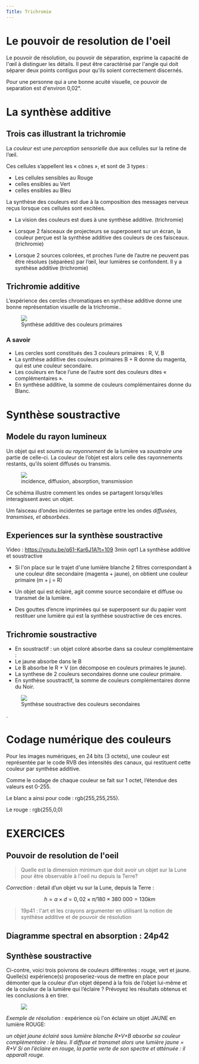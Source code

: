 ```yaml
---
Title: Trichromie
---
```


# Le pouvoir de resolution de l'oeil
Le pouvoir de résolution, ou pouvoir de séparation, exprime la capacité de l'œil à distinguer les détails. Il peut être caractérisé par l'angle qui doit séparer deux points contigus pour qu'ils soient correctement discernés.

Pour une personne qui a une bonne acuité visuelle, ce pouvoir de separation est d'environ 0,02°.

# La synthèse additive
## Trois cas illustrant la trichromie

La *couleur* est une *perception sensorielle* due aux cellules sur la retine de l’œil.

Ces cellules s’appellent les « cônes », et sont de 3 types :
  
* Les cellules sensibles au Rouge 
* celles ensibles au Vert
* celles ensibles au Bleu

La synthèse des couleurs est due à la composition des messages nerveux reçus lorsque ces cellules sont excitées.

* La vision des couleurs est dues à une synthèse additive. (trichromie)

* Lorsque 2 faisceaux de projecteurs se superposent sur un écran, la couleur perçue est la synthèse additive des couleurs de ces faisceaux. (trichromie)

* Lorsque 2 sources colorées, et proches l’une de l’autre ne peuvent pas être résolues (séparées) par l’œil, leur lumières se confondent. Il y a synthèse additive (trichromie)

## Trichromie additive
L’expérience des cercles chromatiques en synthèse additive donne une bonne représentation visuelle de la trichromie..
 
<figure>
  <img src="../images/Sadditive.png">
  <figcaption>Synthèse additive des couleurs primaires</figcaption>
</figure>

### A savoir
* Les cercles sont constitués des 3 couleurs primaires : R, V, B
* La synthèse additive des couleurs primaires B + R donne du magenta, qui est une couleur secondaire.
* Les couleurs en face l’une de l’autre sont des couleurs dites « complémentaires ».
* En synthèse additive, la somme de couleurs complémentaires donne du Blanc.

# Synthèse soustractive
## Modele du rayon lumineux
Un objet qui est *soumis au rayonnement* de la lumière va *soustraire* une partie de celle-ci. La couleur de l’objet est alors celle des rayonnements restants, qu’ils soient diffusés ou transmis.


<figure>
  <img src="../images/diff.png">
  <figcaption>incidence, diffusion, absorption, transmission</figcaption>
</figure>


Ce schéma illustre comment les ondes se partagent lorsqu’elles interagissent avec un objet.

Um faisceau d’ondes incidentes se partage entre les ondes *diffusées, transmises, et absorbées*.

## Experiences sur la synthèse soustractive

Video : https://youtu.be/q61-Kar6J1A?t=109
3min opt1 La synthèse additive et soustractive

* Si l'on place sur le trajet d'une lumière blanche 2 filtres correspondant à une couleur dite secondaire (magenta + jaune), on obtient une couleur primaire (m + j = R)

* Un objet qui est éclairé, agit comme source secondaire et diffuse ou transmet de la lumière.

* Des gouttes d’encre imprimées qui se superposent sur du papier vont restituer une lumière qui est la synthèse soustractive de ces encres.


## Trichromie soustractive
* En soustractif : un objet coloré absorbe dans sa couleur complémentaire :
* Le jaune absorbe dans le B
* Le B absorbe le R + V (on décompose en couleurs primaires le jaune).
* La synthese de 2 couleurs secondaires donne une couleur primaire.
* En synthèse soustractif, la somme de couleurs complémentaires donne du Noir.


<figure>
  <img src="../images/Ssoustractive.png">
  <figcaption>Synthèse soustractive des couleurs secondaires</figcaption>
</figure>
 
.


# Codage numérique des couleurs
Pour les images numériques, en 24 bits (3 octets), une couleur est représentée par le code RVB des intensités des canaux, qui restituent cette couleur par synthèse additive.

Comme le codage de chaque couleur se fait sur 1 octet, l’étendue des valeurs est 0-255.

Le blanc a ainsi pour code : rgb(255,255,255).

Le rouge : rgb(255,0,0)


# EXERCICES
## Pouvoir de resolution de l'oeil
> Quelle est la dimension minimum que doit avoir un objet sur la Lune pour être observable à l'oeil nu depuis la Terre?


*Correction* : detail d’un objet vu sur la Lune, depuis la Terre : 

$$h= \alpha \times d=  0,02 \times \pi/180 \times 380~000=130 km$$

> 19p41 : l'art et les crayons
argumenter en utilisant la notion de synthèse additive et de pouvoir de résolution

## Diagramme spectral en absorption : 24p42

## Synthèse soustractive
Ci-contre, voici trois poivrons de couleurs différentes : rouge, vert et jaune. Quelle(s) expérience(s) proposeriez-vous de mettre en place pour démonter que la couleur d’un objet dépend à la fois de l’objet lui-même et de la couleur de la lumière qui l’éclaire ?
Prévoyez les résultats obtenus et les conclusions à en tirer.

<figure>
  <div>
  <img src="../images/poivrons.png">
</div>
</figure>


*Exemple de résolution :*  expérience où l'on éclaire un objet JAUNE en lumière ROUGE:

*un objet jaune éclairé sous lumière blanche R+V+B absorbe sa couleur complémentaire : le bleu. Il diffuse et transmet alors une lumière jaune = R+V
Si on l’éclaire en rouge, la partie verte de son spectre et atténuée : il apparaît rouge.*

